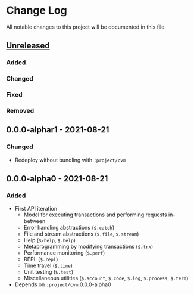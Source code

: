 # Change Log

All notable changes to this project will be documented in this file.



## [Unreleased]

### Added

### Changed

### Fixed

### Removed



## 0.0.0-alphar1 - 2021-08-21

### Changed

- Redeploy without bundling with `:project/cvm`



## 0.0.0-alpha0 - 2021-08-21

### Added

- First API iteration
    - Model for executing transactions and performing requests in-between
    - Error handling abstractions (`$.catch`)
    - File and stream abstractions (`$.file`, `$.stream`)
    - Help (`$/help`, `$.help`)
    - Metaprogramming by modifying transactions (`$.trx`)
    - Performance monitoring (`$.perf`)
    - REPL (`$.repl`)
    - Time travel (`$.time`)
    - Unit testing (`$.test`)
    - Miscellaneous utilities (`$.account`, `$.code`, `$.log`, `$.process`, `$.term`)
- Depends on `:project/cvm` 0.0.0-alpha0



[Unreleased]:  https://github.com/helins/convex.lisp.cljc/compare/run/0.0.0-alpha1...HEAD
[0.0.0-alpha0]: https://github.com/helins/convex.lisp.cljc/releases/tag/run/0.0.0-alpha1
[0.0.0-alpha0]: https://github.com/helins/convex.lisp.cljc/releases/tag/run/0.0.0-alpha0
